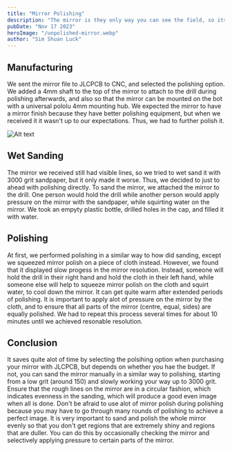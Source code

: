 ```yaml
---
title: "Mirror Polishing"
description: "The mirror is they only way you can see the field, so its important to produce a high resolution one"
pubDate: "Nov 17 2023"
heroImage: "/unpolished-mirror.webp"
author: "Sim Shuan Luck"
---
```


## Manufacturing

We sent the mirror file to JLCPCB to CNC, and selected the polishing option. We added a 4mm shaft to the top of the mirror to attach to the drill during polishing afterwards, and also so that the mirror can be mounted on the bot with a universal pololu 4mm mounting hub. We expected the mirror to have a mirror finish because they have better polishing equipment, but when we received it it wasn't up to our expectations. Thus, we had to further polish it.

![Alt text](/unpolished-mirror.webp)

## Wet Sanding

The mirror we received still had visible lines, so we tried to wet sand it with 3000 grit sandpaper, but it only made it worse. Thus, we decided to just to ahead with polishing directly. To sand the mirror, we attached the mirror to the drill. One person would hold the drill while another person would apply pressure on the mirror with the sandpaper, while squirting water on the mirror. We took an empyty plastic bottle, drilled holes in the cap, and filled it with water.

## Polishing

At first, we performed polishing in a similar way to how did sanding, except we squeezed mirror polish on a piece of cloth instead. However, we found that it displayed slow progess in the mirror resolution. Instead, someone will hold the drill in their right hand and hold the cloth in their left hand, while someone else will help to squeeze mirror polish on the cloth and squirt water, to cool down the mirror. It can get quite warm after extended periods of polishing. It is important to apply alot of pressure on the mirror by the cloth, and to ensure that all parts of the mirror (centre, equal, sides) are equally polished. We had to repeat this process several times for about 10 minutes until we achieved resonable resolution.

## Conclusion

It saves quite alot of time by selecting the polsihing option when purchasing your mirror with JLCPCB, but depends on whether you hae the budget. If not, you can sand the mirror manually in a similar way to polishing, starting from a low grit (around 150) and slowly working your way up to 3000 grit. Ensure that the rough lines on the mirror are in a circular fashion, which indicates evenness in the sanding, which will produce a good even image when all is done. Don't be afraid to use alot of mirror polish during polishing because you may have to go through many rounds of polishing to achieve a perfect image. It is very important to sand and polish the whole mirror evenly so that you don't get regions that are extremely shiny and regions that are duller. You can do this by occasionally checking the mirror and selectively applying pressure to certain parts of the mirror.